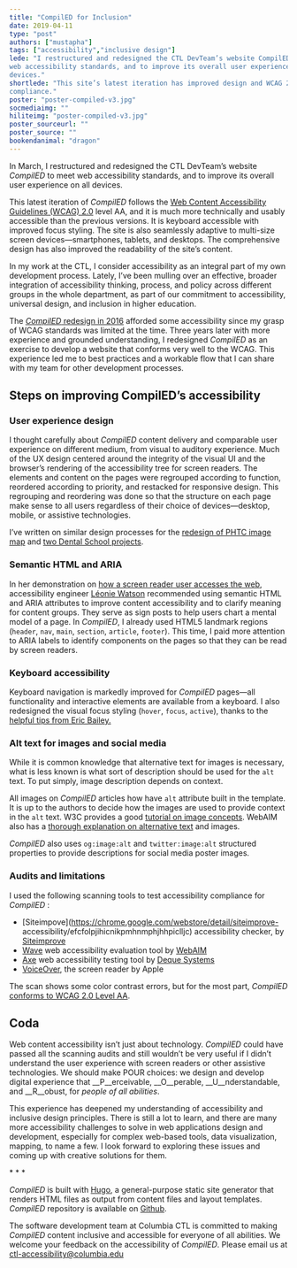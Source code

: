 ```yaml
---
title: "CompilED for Inclusion"
date: 2019-04-11
type: "post"
authors: ["mustapha"]
tags: ["accessibility","inclusive design"]
lede: "I restructured and redesigned the CTL DevTeam’s website CompilED to meet
web accessibility standards, and to improve its overall user experience on all
devices."
shortlede: "This site’s latest iteration has improved design and WCAG 2.0
compliance."
poster: "poster-compiled-v3.jpg"
socmediaimg: ""
hiliteimg: "poster-compiled-v3.jpg"
poster_sourceurl: ""
poster_source: ""
bookendanimal: "dragon"
---
```


In March, I restructured and redesigned the CTL DevTeam’s website _CompilED_ to
meet web accessibility standards, and to improve its overall user
experience on all devices.

This latest iteration of _CompilED_ follows the
[Web Content Accessibility Guidelines (WCAG) 2.0](https://www.w3.org/TR/WCAG20/)
level AA, and it is much more technically and usably accessible than the
previous versions. It is keyboard accessible with improved focus styling. The
site is also seamlessly adaptive to multi-size screen devices—smartphones,
tablets, and desktops. The comprehensive design has also improved the
readability of the site’s content.

In my work at the CTL, I consider accessibility as an integral part of my own
development process. Lately, I’ve been mulling over an effective, broader
integration of accessibility thinking, process, and policy across different
groups in the whole department, as part of our commitment to accessibility,
universal design, and inclusion in higher education.

The [_CompilED_ redesign in 2016](/articles/rebuilding-compiled/) afforded some
accessibility since my grasp of WCAG standards was limited at the time. Three
years later with more experience and grounded understanding, I redesigned
_CompilED_ as an exercise to develop a website that conforms very well to the
WCAG. This experience led me to best practices and a workable flow that I can
share with my team for other development processes.

## Steps on improving CompilED’s accessibility

### User experience design

I thought carefully about _CompilED_ content delivery and comparable user
experience on different medium, from visual to auditory experience. Much of the
UX design centered around the integrity of the visual UI and the browser’s
rendering of the accessibility tree for screen readers. The elements and
content on the pages were regrouped according to function, reordered according
to priority, and restacked for responsive design. This regrouping and
reordering was done so that the structure on each page make sense to all users
regardless of their choice of devices—desktop, mobile, or assistive
technologies.

I’ve written on similar design processes for the
[redesign of PHTC image map](/articles/a11y-rwd-imagemap/) and
[two Dental School projects](/articles/deconstructing-accessibility/).

### Semantic HTML and ARIA

In her demonstration on 
[how a screen reader user accesses the web](https://www.smashingmagazine.com/2019/02/accessibility-webinar/),
accessibility engineer [Léonie Watson](https://tink.uk/) recommended using
semantic HTML and ARIA attributes to improve content accessibility and to clarify
meaning for content groups. They serve as sign posts to help users chart a
mental model of a page. In _CompilED_, I already used HTML5 landmark regions
(`header`, `nav`, `main`, `section`, `article`, `footer`).
This time, I paid more attention to ARIA labels to identify components on the
pages so that they can be read by screen readers. 

### Keyboard accessibility

Keyboard navigation is markedly improved for _CompilED_ pages—all functionality
and interactive elements are available from a keyboard. I also redesigned the
visual focus styling (`hover`, `focus`, `active`), thanks to the
[helpful tips from Eric Bailey.](https://www.youtube.com/watch?v=9YazmVNwtHI)

### Alt text for images and social media

While it is common knowledge that alternative text for images is necessary,
what is less known is what sort of description should be used for the `alt`
text. To put simply, image description depends on context.

All images on _CompilED_ articles how have `alt` attribute built in the
template. It is up to the authors to decide how the images are used to provide
context in the `alt` text. W3C provides a good
[tutorial on image concepts](https://www.w3.org/WAI/tutorials/images/).
WebAIM also has a
[thorough explanation on alternative text](https://webaim.org/techniques/alttext/)
and images.

_CompilED_ also uses `og:image:alt` and `twitter:image:alt` structured
properties to provide descriptions for social media poster images.

### Audits and limitations

I used the following scanning tools to test accessibility compliance for _CompilED_ :

* [Siteimpove](https://chrome.google.com/webstore/detail/siteimprove-
accessibility/efcfolpjihicnikpmhnmphjhhpiclljc)
accessibility checker, by [Siteimprove](https://siteimprove.com)
* [Wave](https://wave.webaim.org/extension/) web accessibility evaluation tool
by [WebAIM](https://webaim.org/)
* [Axe](https://www.deque.com/axe/) web accessibility testing tool by 
[Deque Systems](https://www.deque.com)
* [VoiceOver](https://www.apple.com/accessibility/mac/vision/), the screen
reader by Apple

The scan shows some color contrast errors, but for the most part, _CompilED_
[conforms to WCAG 2.0 Level AA](/info/accessibility/). 

## Coda

Web content accessibility isn’t just about technology. _CompilED_ could have
passed all the scanning audits and still wouldn’t be very useful if I didn’t
understand the user experience with screen readers or other assistive
technologies. We should make POUR choices: we design and develop digital 
experience that __P__erceivable, __O__perable, __U__nderstandable, and 
__R__obust, for _people of all abilities_.

This experience has deepened my understanding of accessibility and inclusive
design principles. There is still a lot to learn, and there are many more
accessibility challenges to solve in web applications design and development,
especially for complex web-based tools, data visualization, mapping, to name
a few. I look forward to exploring these issues and coming up with
creative solutions for them.

&#42; &#42; &#42;

_CompilED_ is built with [Hugo](https://gohugo.io), a general-purpose static
site generator that renders HTML files as output from content files and layout
templates. _CompilED_ repository is available on
[Github](https://github.com/ccnmtl/compiled3/).

The software development team at Columbia CTL is committed to making _CompilED_
content inclusive and accessible for everyone of all abilities. We welcome
your feedback on the accessibility of _CompilED_. Please email us at
<a href="mailto:ctl-accessibility@columbia.edu">ctl-accessibility@columbia.edu</a>

